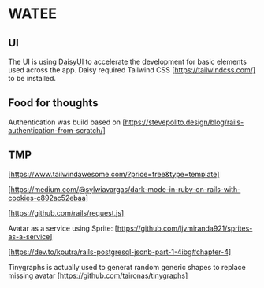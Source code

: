 # WATEE

## UI
The UI is using [DaisyUI](https://daisyui.com/) to accelerate the development for basic elements used across the app. Daisy required Tailwind CSS [https://tailwindcss.com/] to be installed.

## Food for thoughts

Authentication was build based on [https://stevepolito.design/blog/rails-authentication-from-scratch/]

## TMP
[https://www.tailwindawesome.com/?price=free&type=template]

[https://medium.com/@sylwiavargas/dark-mode-in-ruby-on-rails-with-cookies-c892ac52ebaa]

[https://github.com/rails/request.js]

Avatar as a service using Sprite: [https://github.com/ljvmiranda921/sprites-as-a-service]

[https://dev.to/kputra/rails-postgresql-jsonb-part-1-4ibg#chapter-4]

Tinygraphs is actually used to generat random generic shapes to replace missing avatar [https://github.com/taironas/tinygraphs]
